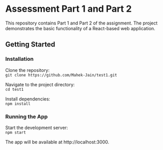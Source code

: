 # Assessment Part 1 and Part 2

This repository contains Part 1 and Part 2 of the assignment. The project demonstrates the basic functionality of a React-based web application.

## Getting Started

### Installation

Clone the repository: \
`git clone https://github.com/Mahek-Jain/test1.git` 

Navigate to the project directory: \
`cd test1` 

Install dependencies: \
`npm install`

### Running the App

Start the development server: \
`npm start` 

The app will be available at http://localhost:3000.
